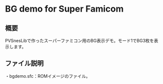 # BG demo for Super Famicom

## 概要
PVSnesLibで作ったスーパーファミコン用のBG表示デモ。モード1でBG3枚を表示します。

## ファイル説明
・bgdemo.sfc：ROMイメージのファイル。
